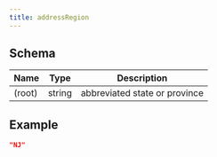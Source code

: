```yaml
---
title: addressRegion
---
```

## Schema

| Name | Type | Description |
|---|---|---|
| (root) | string | abbreviated state or province |

## Example



```json
"NJ"
```
